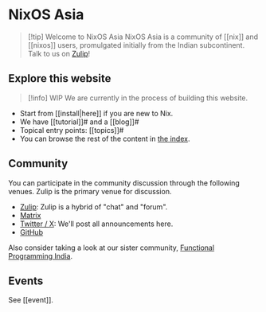 # NixOS Asia

> [!tip] Welcome to NixOS Asia
> NixOS Asia is a community of [[nix]] and [[nixos]] users, promulgated initially from the Indian subcontinent. Talk to us on [Zulip](https://nixos.zulipchat.com/)!

## Explore this website

<!--

NOTE to editors:

Here, you must establish `[[..]]#` style folgezettel links which will shape our
sidebar navigation.

-->

> [!info] WIP
> We are currently in the process of  building this website.

- Start from [[install|here]] if you are new to Nix. 
- We have [[tutorial]]# and a [[blog]]#
- Topical entry points: [[topics]]#
- You can browse the rest of the content  in [the index](-/all).

## Community

You can participate in the community discussion through the following venues. Zulip is the primary venue for discussion.

- [Zulip](https://nixos.zulipchat.com/): Zulip is a hybrid of "chat" and "forum".
- [Matrix](https://matrix.to/#/#nixos-asia:matrix.org)
- [Twitter / X](https://twitter.com/nixos_asia): We'll post all announcements here.
- [GitHub](https://github.com/nixos-asia)

Also consider taking a look at our sister community, [Functional Programming India](https://functionalprogramming.in/).

## Events

See [[event]].
